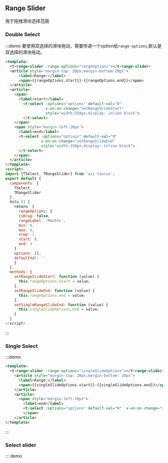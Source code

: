 <script>
import {TSelect, TRangeSlider} from 'aii-taurus';
export default {
  components: {
    TSelect,
    TRangeSlider
  },
  data () {
    return  {
      rangeOptions: {
      isDrag: true,
      rangeLabel: 'Months',
      min: 0,
      max: 6,
      step: 1,
      start: 0,
      end: 3
    },
    singleSlideOptions: {
      rangeLabel: 'Months',
      type: 'single',
      min: 0,
      max: 6,
      step: 1,
      start: 0,
      end: 3
    },
    selectSlideOptions: {
      isDrag: true,
      type: 'select',
      rangeLabel: 'MB',
      min: 100,
      max: 600,
      start: 100,
      end: 300
    },
    options: [],
    defaultVal: ''
    }
  },
  methods: {
    setRangeSlideStart: function (value) {
      this.rangeOptions.start = value;
    },
    setRangeSlideEnd: function (value) {
      this.rangeOptions.end = value;
    },
    setSingleRangeSlideEnd: function (value) {
      this.singleSlideOptions.end = value;
    }
  },
  mounted: function () { // 放一些初始化的动作
    this.$nextTick(function () {
      var _min = this.rangeOptions.min;
      var _max = this.rangeOptions.max;
      var _step = this.rangeOptions.step;
      for (var i = _min; i <= _max; i += _step) {
        var obj = {
          value: i,
          label: i + ' Month'
        };
        this.options.push(obj);
      }
      this.defaultVal = _min;
    });
  }
}
</script>
## Range Slider
用于拖拽滑块选择范围

### Double Select
:::demo 要使用双选择的滑块拖动，需要传递一个option给`range-options`,默认是双选择的滑块拖动。
```html
<template>
  <t-range-slider :range-options="rangeOptions"></t-range-slider>
  <article style="margin-top: 20px;margin-bottom:20px">
      <label>Range:</label>
      <span>{{rangeOptions.start}}-{{rangeOptions.end}}</span>
  </article>
  <article>
    <span>
      <label>start</label>
        <t-select :options="options" default-val="0"  
                  v-on:on-change="setRangeSlideStart" 
                  style="width:150px;display: inline-block">
        </t-select>
    </span>
    <span style="margin-left:20px">
      <label>end</label>
      <t-select :options="options" default-val="0"  
                v-on:on-change="setRangeSlideEnd" 
                style="width:150px;display: inline-block">
      </t-select>
    </span>
  </article>
</template>
<script>
import {TSelect, TRangeSlider} from 'aii-taurus';
export default {
  components: {
    TSelect,
    TRangeSlider
  },
  data () {
    return  {
      rangeOptions: {
      isDrag: false,
      rangeLabel: 'Months',
      min: 0,
      max: 6,
      step: 1,
      start: 0,
      end: 3
    }
    options: [],
    defaultVal: ''
    }
  },
  methods: {
    setRangeSlideStart: function (value) {
      this.rangeOptions.start = value;
    },
    setRangeSlideEnd: function (value) {
      this.rangeOptions.end = value;
    },
    setSingleRangeSlideEnd: function (value) {
      this.singleSlideOptions.end = value;
    }
  }
</script>
```
:::
### Single Select
:::demo
```html
<template>
  <t-range-slider :range-options="singleSlideOptions"></t-range-slider>
    <article style="margin-top: 20px;margin-bottom: 20px">
      <label>Range:</label>
      <span>{{singleSlideOptions.start}}-{{singleSlideOptions.end}}</span>
    </article>
    <article>
      <span style="margin-left:20px">
        <label>end</label>
        <t-select :options="options" default-val="0"  v-on:on-change="setSingleRangeSlideEnd" style="width:150px;display: inline-block"></t-select>
        </span>
    </article>
</template>
```
:::
### Select slider
::: demo
```html
```
